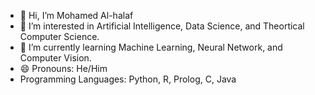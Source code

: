 - 👋 Hi, I’m Mohamed Al-halaf
- 👀 I’m interested in Artificial Intelligence, Data Science, and Theortical Computer Science.  
- 🌱 I’m currently learning Machine Learning, Neural Network, and Computer Vision.
- 😄 Pronouns: He/Him
- Programming Languages: Python, R, Prolog, C, Java

<!---
Al-halaf/Al-halaf is a ✨ special ✨ repository because its `README.md` (this file) appears on your GitHub profile.
You can click the Preview link to take a look at your changes.
--->
